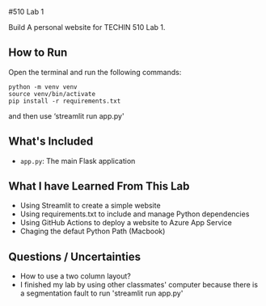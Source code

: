 #510 Lab 1

Build A personal website for TECHIN 510 Lab 1.

## How to Run

Open the terminal and run the following commands:

```
python -m venv venv
source venv/bin/activate
pip install -r requirements.txt
```
and then use ‘streamlit run app.py'

## What's Included

- `app.py`: The main Flask application

## What I have Learned From This Lab

- Using Streamlit to create a simple website
- Using requirements.txt to include and manage Python dependencies
- Using GitHub Actions to deploy a website to Azure App Service
- Chaging the defaut Python Path (Macbook)

## Questions / Uncertainties

- How to use a two column layout?
- I finished my lab by using other classmates' computer because there is a segmentation fault to run 'streamlit run app.py'
